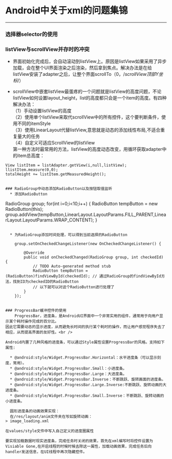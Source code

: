 # Android中关于xml的问题集锦
----------------
### 选择器selector的使用


### listView与scrollView并存时的冲突
  * 界面初始化完成后，会自动滚动到listView上。原因是listView如果采用了异步加载，会在整个UI界面渲染之后渲染，然后拿到焦点。解决办法是在给listView安装了adapter之后，让整个界面scrollTo（0，/*scrollView顶部Y坐标*/）

  * scrollView中嵌套listView最蛋疼的一个问题就是listView的高度问题，不论listView如何设置layout_height，list的高度都只会是一个item的高度。有四种解决办法：  
（1）手动设置listView的高度  
（2）使用单个listView来取代scrollView中的所有控件，这个要判断条件，使用不同的itemStyle  
（3）使用LinearLayout代替listView,意思就是动态的添加线性布局,不适合重复量大的任务  
（4）自定义可适应ScrollView的listView  
第一种方法时最常用的方法，listView的高度动态改变，用循环获取adapter中的item总高度：  
```
View listItem = listAdapter.getView(i,null,listView);
llistItem.measure(0,0);
totalHeight += listItem.getMeasuredHeight();  


### RadioGroup中动态添加RadioButton以及按钮取值监听
  * 添加RadioButton
```  
RadioGroup group;
for(int i=0;i<10;i++)
{
  RadioButton tempButton = new RadioButton(this);
  group.addView(tempButton,LinearLayout.LayoutParams.FILL_PARENT,LinearLayout.LayoutParams.WRAP_CONTENT);
}  
```  

  * 为RadioGroup添加时间处理，可以得到当前选择的RadioButton
```  
        group.setOnCheckedChangeListener(new OnCheckedChangeListener() {
            
            @Override
            public void onCheckedChanged(RadioGroup group, int checkedId) {
                // TODO Auto-generated method stub
                RadioButton tempButton = (RadioButton)findViewById(checkedId); // 通过RadioGroup的findViewById方法，找到ID为checkedID的RadioButton
                // 以下就可以对这个RadioButton进行处理了
            }
        });  
```

### ProgressBar缓冲控件的使用  
    ProgressBar，进度条，是AndroidUI界面中一个非常实用的组件，通常用于向用户显示某个耗时操作完成的百分比。
因此它需要动态的显示进度，从而避免长时间的执行某个耗时的操作，而让用户感觉程序失去了相应，从而提高界面的友好性。<br />

Android内置了几种风格的进度条，可以通过Style属性设置ProgressBar的风格。支持如下属性:

  * @android:style/Widget.ProgressBar.Horizontal：水平进度条（可以显示刻度，常用）。
  * @android:style/Widget.ProgressBar.Small：小进度条。
  * @android:style/Widget.ProgressBar.Large：大进度条。
  * @android:style/Widget.ProgressBar.Inverse：不断跳跃、旋转画面的进度条。
  * @android:style/Widget.ProgressBar.Large.Inverse:不断跳跃、旋转动画的大进度条。
  * @android:style/Widget.ProgressBar.Small.Inverse：不断跳跃、旋转动画的小进度条。
 
  圆形进度条的动画效果实现：
  在/res/layout/anim文件夹在写如旋转动画：
> image_loading.xml

```
<?xml version="1.0" encoding="utf-8"?>
<animated-rotate xmlns:android="http://schemas.android.com/apk/res/android"
    android:pivotX="50%"
    android:pivotY="50%" >
</animated-rotate>
```  
在values/style文件中写入自己定义的进度圈属性  
```
<style name="myProgressBarStyleLarge">
　　<item name="android:indeterminateDrawable">\@drawable\/progress_large</item> 
　　<item name="android:minWidth">76dip</item>
　　<item name="android:maxWidth">76dip</item>
　　<item name="android:minHeight">76dip</item>
　　<item name="android:maxHeight">76dip</item>
</style>
```
要实现加载数据时现实进度条，完成任务时关闭的效果，首先在xml编写时将控件设置为Visiable Gone,在开启线程的时候时候去除这一属性，加载动画效果，完成任务后向handler发送信息，在UI线程中再次隐藏控件。